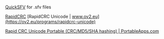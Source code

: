 
[QuickSFV](https://www.quicksfv.org/)
for .sfv files

[RapidCRC](http://rapidcrc.sourceforge.net/)
[RapidCRC Unicode | www.ov2.eu](https://ov2.eu/programs/rapidcrc-unicode)

[Rapid CRC Unicode Portable (CRC/MD5/SHA hashing) | PortableApps.com](https://portableapps.com/apps/utilities/rapid-crc-unicode-portable)
